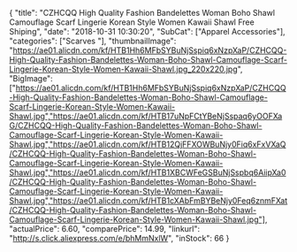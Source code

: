 {
	"title": "CZHCQQ High Quality Fashion Bandelettes Woman Boho Shawl Camouflage Scarf Lingerie Korean Style Women Kawaii Shawl Free Shiping",
	"date": "2018-10-31 10:30:20",
	"SubCat": ["Apparel Accessories"],
	"categories": ["Scarves "],
	"thumbnailImage": "https://ae01.alicdn.com/kf/HTB1Hh6MFbSYBuNjSspiq6xNzpXaP/CZHCQQ-High-Quality-Fashion-Bandelettes-Woman-Boho-Shawl-Camouflage-Scarf-Lingerie-Korean-Style-Women-Kawaii-Shawl.jpg_220x220.jpg",
	"BigImage": ["https://ae01.alicdn.com/kf/HTB1Hh6MFbSYBuNjSspiq6xNzpXaP/CZHCQQ-High-Quality-Fashion-Bandelettes-Woman-Boho-Shawl-Camouflage-Scarf-Lingerie-Korean-Style-Women-Kawaii-Shawl.jpg","https://ae01.alicdn.com/kf/HTB17uNpFCtYBeNjSspaq6yOOFXaG/CZHCQQ-High-Quality-Fashion-Bandelettes-Woman-Boho-Shawl-Camouflage-Scarf-Lingerie-Korean-Style-Women-Kawaii-Shawl.jpg","https://ae01.alicdn.com/kf/HTB12QjFFXOWBuNjy0Fiq6xFxVXaQ/CZHCQQ-High-Quality-Fashion-Bandelettes-Woman-Boho-Shawl-Camouflage-Scarf-Lingerie-Korean-Style-Women-Kawaii-Shawl.jpg","https://ae01.alicdn.com/kf/HTB1XBCWFeGSBuNjSspbq6AiipXa0/CZHCQQ-High-Quality-Fashion-Bandelettes-Woman-Boho-Shawl-Camouflage-Scarf-Lingerie-Korean-Style-Women-Kawaii-Shawl.jpg","https://ae01.alicdn.com/kf/HTB1cXAbFmBYBeNjy0Feq6znmFXat/CZHCQQ-High-Quality-Fashion-Bandelettes-Woman-Boho-Shawl-Camouflage-Scarf-Lingerie-Korean-Style-Women-Kawaii-Shawl.jpg"],
	"actualPrice": 6.60,
	"comparePrice": 14.99,
	"linkurl": "http://s.click.aliexpress.com/e/bhMmNxlW",
	"inStock": 66
}
